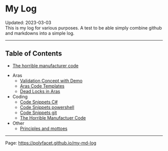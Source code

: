 # My Log
<div class='editDate'>Updated: 2023-03-03</div>
This is my log for various purposes.
A test to be able simply combine github and markdowns into a simple log.

---
## Table of Contents
* [The horrible manufacturer code](./Programming/BadCode/ManufacturerCode.md)
<!--* [Requirements, specifications and implementation](./Software/Requirements/Requirements_Spec_Code.md) -->
* Aras
   * [Validation Concept with Demo](Aras/ValidationConcept.md)
   * [Aras Code Templates](Aras/ArasCodeTemplates.md)
   * [Dead Locks in Aras](Aras/ArasDeadLock.md)
* Coding   
   * [Code Snippets C#](Programming/CodeSnippetsCSharp.md)
   * [Code Snippets powershell](Programming/CodeSnippetsGitPowerShell.md)
   * [Code Snippets git](Programming/CodeSnippetsGit.md)
   * [The Horrible Manufactuer Code](Programming/BadCode/ManufacturerCode.md)
* Other
  * [Principles and mottoes](Other/Principles.md)

  
  
---

Page: <https://polyfacet.github.io/my-md-log>
